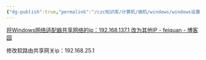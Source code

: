 ```yaml
---
{"dg-publish":true,"permalink":"/czc知识库/计算机/搞机/windows/windows设置修改共享网卡网络的默认ip/","dgPassFrontmatter":true,"created":"2024-11-07T00:11:01.948+08:00","updated":"2024-12-08T12:34:12.969+08:00"}
---
```



[将Windows网络适配器共享网络的ip：192.168.137.1 改为其他IP - feiquan - 博客园](https://www.cnblogs.com/feiquan/p/10802174.html)

修改软路由共享网关ip：192.168.25.1